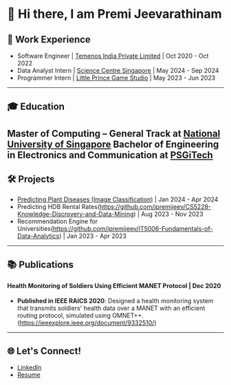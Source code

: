 # 👋 Hi there, I am Premi Jeevarathinam

## 💼 Work Experience
- Software Engineer | [Temenos India Private Limited](https://www.temenos.com/) | Oct 2020 - Oct 2022
- Data Analyst Intern | [Science Centre Singapore](https://www.science.edu.sg/) | May 2024 - Sep 2024
- Programmer Intern | [Little Prince Game Studio](https://littleprincestudio.com/) | May 2023 - Jun 2023

---

## 🎓 Education
**Master of Computing – General Track**  at [National University of Singapore](https://nus.edu.sg/)
**Bachelor of Engineering in Electronics and Communication** at [PSGiTech](https://psgitech.ac.in/)
---

## 🛠️ Projects
- [Predicting Plant Diseases (Image Classification)](https://github.com/jpremijeev/IS5126-Hands-on-With-Applied-Analytics) | Jan 2024 - Apr 2024
- Predicting HDB Rental Rates(https://github.com/jpremijeev/CS5228-Knowledge-Discrovery-and-Data-Mining) | Aug 2023 - Nov 2023
- Recommendation Engine for Universities(https://github.com/jpremijeev/IT5006-Fundamentals-of-Data-Analytics) | Jan 2023 - Apr 2023
  
---

## 📚 Publications
#### Health Monitoring of Soldiers Using Efficient MANET Protocol | Dec 2020
- **Published in IEEE RAICS 2020**: Designed a health monitoring system that transmits soldiers' health data over a MANET with an efficient routing protocol, simulated using OMNET++.
  (https://ieeexplore.ieee.org/document/9332510/)

---

## 🌐 Let's Connect!
- [LinkedIn](https://www.linkedin.com/in/premi-j/)
- [Resume](https://github.com/jpremijeev/jpremijeev/blob/main/Premi%20Jeevarathinam.pdf)
